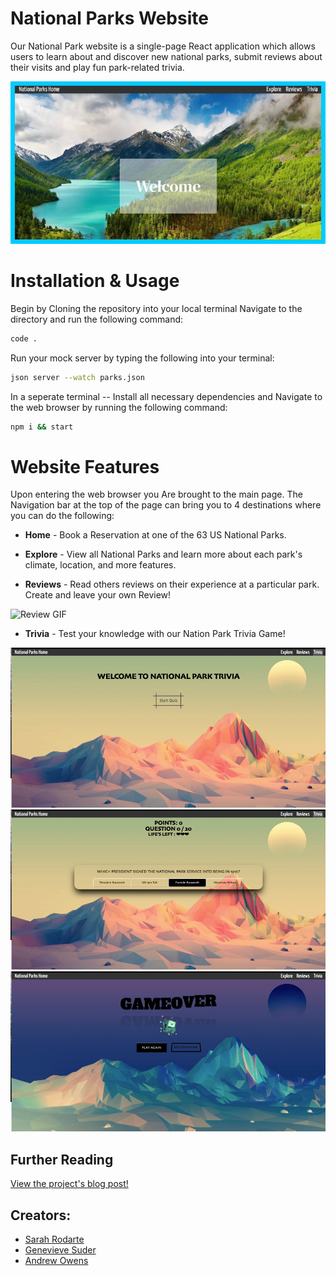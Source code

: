 # National Parks Website 

Our National Park website is a single-page React application which allows users to learn about and discover new national parks, submit reviews about their visits and play fun park-related trivia.

![This is an image of the website!](public/images/homepage.jpg)

# Installation & Usage

Begin by Cloning the repository into your local terminal
Navigate to the directory and run the following command:
```bash
code .
```
Run your mock server by typing the following into your terminal:
```bash
json server --watch parks.json
```
In a seperate terminal -- Install all necessary dependencies and Navigate to the web browser by running the following command:
```bash
npm i && start
```

# Website Features

Upon entering the web browser you Are brought to the main page.
The Navigation bar at the top of the page can bring you to 4 destinations where you can do the following:

* <b>Home</b> - Book a Reservation at one of the 63 US National Parks.

* <b>Explore</b> - View all National Parks and learn more about each park's climate, location, and more features.

* <b>Reviews</b> - Read others reviews on their experience at a particular park. Create and leave your own Review!

![Review GIF](https://media.giphy.com/media/PkLBT5I9YCkgAHvCZD/giphy.gif)

* <b>Trivia</b> - Test your knowledge with our Nation Park Trivia Game!
 
![Trivia Homepage](public/images/triviahome.png)
![Trivia Question](public/images/triviaquestion.png)
![Gameover page](public/images/gameover.png)


## Further Reading
[View the project's blog post!](https://medium.com/@andrrowens/b248f5b0e20a)

## Creators:
* [Sarah Rodarte](https://github.com/srodarte1)
* [Genevieve Suder](https://github.com/genevievesuder)
* [Andrew Owens](https://github.com/andrrowens)
